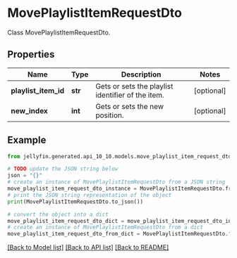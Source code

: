 # MovePlaylistItemRequestDto

Class MovePlaylistItemRequestDto.

## Properties

Name | Type | Description | Notes
------------ | ------------- | ------------- | -------------
**playlist_item_id** | **str** | Gets or sets the playlist identifier of the item. | [optional] 
**new_index** | **int** | Gets or sets the new position. | [optional] 

## Example

```python
from jellyfin.generated.api_10_10.models.move_playlist_item_request_dto import MovePlaylistItemRequestDto

# TODO update the JSON string below
json = "{}"
# create an instance of MovePlaylistItemRequestDto from a JSON string
move_playlist_item_request_dto_instance = MovePlaylistItemRequestDto.from_json(json)
# print the JSON string representation of the object
print(MovePlaylistItemRequestDto.to_json())

# convert the object into a dict
move_playlist_item_request_dto_dict = move_playlist_item_request_dto_instance.to_dict()
# create an instance of MovePlaylistItemRequestDto from a dict
move_playlist_item_request_dto_from_dict = MovePlaylistItemRequestDto.from_dict(move_playlist_item_request_dto_dict)
```
[[Back to Model list]](README.md#documentation-for-models) [[Back to API list]](README.md#documentation-for-api-endpoints) [[Back to README]](README.md)


